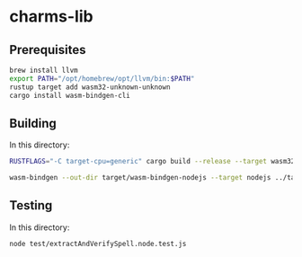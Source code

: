 # charms-lib

## Prerequisites

```sh
brew install llvm
export PATH="/opt/homebrew/opt/llvm/bin:$PATH"
rustup target add wasm32-unknown-unknown
cargo install wasm-bindgen-cli
```

## Building

In this directory:

```sh
RUSTFLAGS="-C target-cpu=generic" cargo build --release --target wasm32-unknown-unknown

wasm-bindgen --out-dir target/wasm-bindgen-nodejs --target nodejs ../target/wasm32-unknown-unknown/release/charms_lib.wasm
```

## Testing

In this directory:

```sh
node test/extractAndVerifySpell.node.test.js
```

